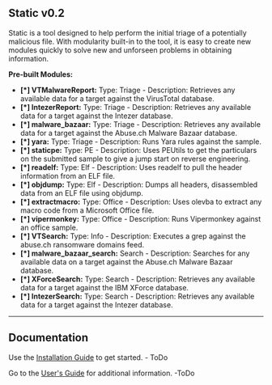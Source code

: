 ## Static v0.2

Static is a tool designed to help perform the initial triage of a potentially malicious file.  With modularity built-in to the tool, it is easy to create new modules quickly to solve new and unforseen problems in obtaining information.

**Pre-built Modules:**

* **[*] VTMalwareReport:** Type: Triage - Description: Retrieves any available data for a target against the VirusTotal database.
* **[*] IntezerReport:** Type: Triage - Description: Retrieves any available data for a target against the Intezer database.
* **[*] malware_bazaar:** Type: Triage - Description: Retrieves any available data for a target against the Abuse.ch Malware Bazaar database.
* **[*] yara:** Type: Triage - Description: Runs Yara rules against the sample.
* **[*] staticpe:** Type: PE - Description: Uses PEUtils to get the particulars on the submitted sample to give a jump start on reverse engineering.
* **[*] readelf:** Type: Elf - Description: Uses readelf to pull the header information from an ELF file.
* **[*] objdump:** Type: Elf - Description: Dumps all headers, disassembled data from an ELF file using objdump.
* **[*] extractmacro:** Type: Office - Description: Uses olevba to extract any macro code from a Microsoft Office file.
* **[*] vipermonkey:** Type: Office - Description: Runs Vipermonkey against an office sample.
* **[*] VTSearch:** Type: Info - Description: Executes a grep against the abuse.ch ransomware domains feed.
* **[*] malware_bazaar_search:** Search - Description: Searches for any available data on a target against the Abuse.ch Malware Bazaar database.
* **[*] XForceSearch:** Type: Search - Description: Retrieves any available data for a target against the IBM XForce database.
* **[*] IntezerSearch:** Type: Search - Description: Retrieves any available data for a target against the Intezer database.
 
----

## Documentation

Use the [Installation Guide](https://github.com/slaughterjames/static/blob/main/doc/install.md) to get started. - ToDo

Go to the [User's Guide](https://github.com/slaughterjames/static/blob/main/doc/user_guide.md) for additional information. -ToDo
